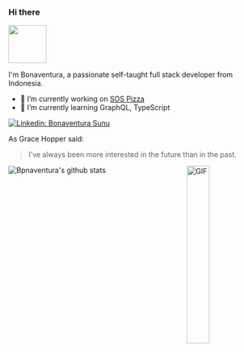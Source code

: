 ### Hi there
<img src="https://media.giphy.com/media/iJUhSOR9agCiXPFBqu/giphy.gif" width="75">

<!--
**bonasunu/bonasunu** is a ✨ _special_ ✨ repository because its `README.md` (this file) appears on your GitHub profile.

Here are some ideas to get you started:

- 🔭 I’m currently working on ...
- 🌱 I’m currently learning ...
- 👯 I’m looking to collaborate on ...
- 🤔 I’m looking for help with ...
- 💬 Ask me about ...
- 📫 How to reach me: ...
- 😄 Pronouns: ...
- ⚡ Fun fact: ...
-->
I'm Bonaventura, a passionate self-taught full stack developer from Indonesia.

- 🔭 I’m currently working on <a href="https://github.com/bonasunu/pizzaSOS" target="_blank">SOS Pizza</a>
- 🌱 I’m currently learning GraphQL, TypeScript

[![Linkedin: Bonaventura Sunu](https://img.shields.io/badge/-bonasunu-blue?style=flat-square&logo=Linkedin&logoColor=white&link=https://www.linkedin.com/in/bonasunu/)](https://www.linkedin.com/in/bonasunu/)

As Grace Hopper said:
> I’ve always been more interested 
> in the future than in the past.

![Bpnaventura's github stats](https://github-readme-stats.vercel.app/api?username=bonasunu&show_icons=true&theme=solarized-light)
<img align="right" width = "30%" alt="GIF" height="auto" src="https://media.giphy.com/media/l0NwNrl4BtDD7JCx2/giphy.gif" />

